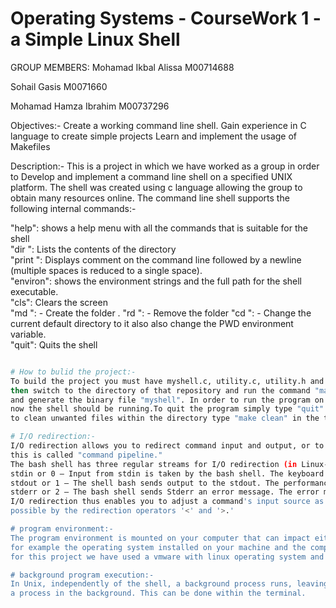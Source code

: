# Operating Systems - CourseWork 1 - a Simple Linux Shell
GROUP MEMBERS:
 Mohamad Ikbal Alissa M00714688
 
 Sohail Gasis M0071660 
 
 Mohamad Hamza Ibrahim M00737296
 

  
 
Objectives:-
Create a working command line shell.
Gain experience in C language to create simple projects
Learn and implement the usage of Makefiles

Description:-
This is a project in which we have worked as a group in order to Develop and implement a command line shell on a specified UNIX platform. The shell was created using c language allowing the group to obtain many resources online. The command line shell supports the following internal commands:-

"help": shows a help menu with all the commands that is suitable for the shell <br>
"dir <directory>":  Lists the contents of the directory <br>
"print <comment>": Displays comment on the command line followed by a newline (multiple spaces is reduced to a single space).<br>
"environ": shows the environment strings and the full path for the shell executable. <br>
"cls": Clears the screen <br>
"md <directory>": - Create the folder <directory>.
"rd <directory>": - Remove the folder <directory>
"cd <directory>": - Change the current default directory to <directory> it also also change the PWD environment variable. <br>
"quit": Quits the shell <br>
```bash

# How to bulid the project:-
To build the project you must have myshell.c, utility.c, utility.h and makefile within the same repository
then switch to the directory of that repository and run the command "make". this will compile the project
and generate the binary file "myshell". In order to run the program on UNIX based Operating System type "./myshell" within the terminal. 
now the shell should be running.To quit the program simply type "quit" within the program.
to clean unwanted files within the directory type "make clean" in the terminal.

# I/O redirection:-
I/O redirection allows you to redirect command input and output, or to combine several commands using pipes. 
this is called "command pipeline."
The bash shell has three regular streams for I/O redirection (in Linux-like systems).
stdin or 0 – Input from stdin is taken by the bash shell. The keyboard is used as an input by default.
stdout or 1 – The shell bash sends output to the stdout. The performance is displayed.
stderr or 2 – The bash shell sends Stderr an error message. The error message will be revealed on screen.
I/O redirection thus enables you to adjust a command's input source as well as where the output and error messages are sent to. And this is made
possible by the redirection operators '<' and '>.'

# program environment:-
The program environment is mounted on your computer that can impact either the creation or testing of your application.
for example the operating system installed on your machine and the compilers/interpreters you are using these can affect your program.
for this project we have used a vmware with linux operating system and used the compiler "gcc". 

# background program execution:-
In Unix, independently of the shell, a background process runs, leaving the terminal free for other work. use "&" at the end of a command to run
a process in the background. This can be done within the terminal.

